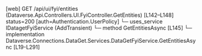 [web] GET /api/ui/fyi/entities  (Dataverse.Api.Controllers.UI.FyiController.GetEntities)  [L142–L148] status=200 [auth=Authentication.UserPolicy]
  └─ uses_service IDatagetFyiService (AddTransient)
    └─ method GetEntitiesAsync [L145]
      └─ implementation Dataverse.Connections.DataGet.Services.DataGetFyiService.GetEntitiesAsync [L19-L291]

